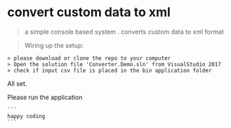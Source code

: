 # convert custom data to xml

> a simple console based system . converts custom data to xml format

> Wiring up the setup:

    > please download or clone the repo to your computer
    > Open the solution file 'Converter.Demo.sln' from VisualStudio 2017 
    > check if input csv file is placed in the bin application folder

All set. 

Please run the application 


    ```
    happy coding
    ```